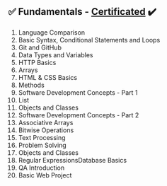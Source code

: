 ## :white_check_mark: Fundamentals - [Certificated](https://softuni.bg/certificates/details/169444/7000c0d0) :heavy_check_mark:
01. Language Comparison
02. Basic Syntax, Conditional Statements and Loops
03. Git and GitHub
04. Data Types and Variables	
05. HTTP Basics
06. Arrays
07. HTML & CSS Basics
08. Methods
09. Software Development Concepts - Part 1
10. List	
11. Objects and Classes
12. Software Development Concepts - Part 2
13. Associative Arrays
14. Bitwise Operations
15. Text Processing
16. Problem Solving	
17. Objects and Classes
18. Regular ExpressionsDatabase Basics
19. QA Introduction
20. Basic Web Project

